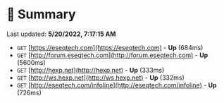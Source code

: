 # 📖 Summary
Last updated: **5/20/2022, 7:17:15 AM**

- `GET` [https://eseqtech.com](https://eseqtech.com) - **Up** (684ms)
- `GET` [http://forum.eseqtech.com](http://forum.eseqtech.com) - **Up** (5600ms)
- `GET` [http://hexp.net](http://hexp.net) - **Up** (333ms)
- `GET` [http://ws.hexp.net](http://ws.hexp.net) - **Up** (332ms)
- `GET` [http://eseqtech.com/infoline](http://eseqtech.com/infoline) - **Up** (726ms)
